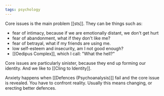 ```yaml
---
tags: psychology 
---
```


Core issues is the main problem [[sts]]. They can be things such as:

- fear of intimacy, because if we are emotionally distant, we don't get hurt
- fear of abandonment, what if they don't like me?
- fear of betrayal, what if my friends are using me.
- low self-esteem and insecurity, am I not good enough?
- [[Oedipus Complex]], which I call: "What the hell?"

Core issues are particularly sinister, because they end up forming our identity. And we like to [[Cling to Identity]]. 

Anxiety happens when [[Defences (Psychoanalysis)]] fail and the core issue is revealed. You have to confront reality. Usually this means changing, or erecting better defences.
